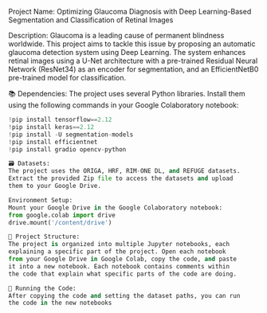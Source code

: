 Project Name:
Optimizing Glaucoma Diagnosis with Deep Learning-Based 
Segmentation and Classification of Retinal Images 


Description:
 Glaucoma is a leading cause of permanent blindness worldwide. This
 project aims to tackle this issue by proposing an automatic
 glaucoma detection system using Deep Learning. The system enhances
 retinal images using a U-Net architecture with a pre-trained
 Residual Neural Network (ResNet34) as an encoder for segmentation,
 and an EfficientNetB0 pre-trained model for classification.
 
 📚 Dependencies:
 The project uses several Python libraries. Install them using the
 following commands in your Google Colaboratory notebook:
 ```python
 !pip install tensorflow==2.12
 !pip install keras==2.12
 !pip install -U segmentation-models
 !pip install efficientnet
 !pip install gradio opencv-python

🗃 Datasets:
 The project uses the ORIGA, HRF, RIM-ONE DL, and REFUGE datasets.
 Extract the provided Zip file to access the datasets and upload
 them to your Google Drive.

 Environment Setup:
 Mount your Google Drive in the Google Colaboratory notebook:
 from google.colab import drive
 drive.mount('/content/drive')

📖 Project Structure:
 The project is organized into multiple Jupyter notebooks, each
 explaining a specific part of the project. Open each notebook
 from your Google Drive in Google Colab, copy the code, and paste
 it into a new notebook. Each notebook contains comments within
 the code that explain what specific parts of the code are doing.

🚀 Running the Code:
 After copying the code and setting the dataset paths, you can run
 the code in the new notebooks
